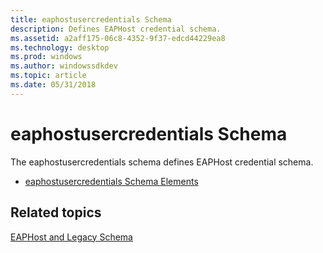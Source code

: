 ```yaml
---
title: eaphostusercredentials Schema
description: Defines EAPHost credential schema.
ms.assetid: a2aff175-06c8-4352-9f37-edcd44229ea8
ms.technology: desktop
ms.prod: windows
ms.author: windowssdkdev
ms.topic: article
ms.date: 05/31/2018
---
```


# eaphostusercredentials Schema

The eaphostusercredentials schema defines EAPHost credential schema.

-   [eaphostusercredentials Schema Elements](eaphostusercredentialsschema-elements.md)

## Related topics

<dl> <dt>

[EAPHost and Legacy Schema](eaphost-schemas.md)
</dt> </dl>

 

 




